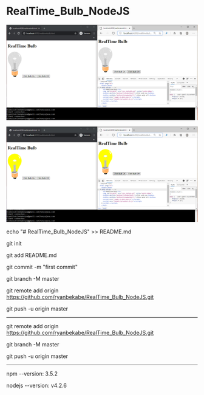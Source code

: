 # RealTime_Bulb_NodeJS

![alt text](bulpoff.png)

![alt text](bulpon.png)

echo "# RealTime_Bulb_NodeJS" >> README.md

git init

git add README.md

git commit -m "first commit"

git branch -M master

git remote add origin https://github.com/ryanbekabe/RealTime_Bulb_NodeJS.git

git push -u origin master

____

git remote add origin https://github.com/ryanbekabe/RealTime_Bulb_NodeJS.git

git branch -M master

git push -u origin master

____

npm --version: 3.5.2

nodejs --version: v4.2.6
